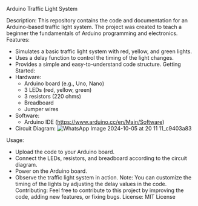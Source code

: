 Arduino Traffic Light System

Description:
This repository contains the code and documentation for an Arduino-based traffic light system. The project was created to teach a beginner the fundamentals of Arduino programming and electronics.
Features:
 * Simulates a basic traffic light system with red, yellow, and green lights.
 * Uses a delay function to control the timing of the light changes.
 * Provides a simple and easy-to-understand code structure.
Getting Started:
 * Hardware:
   * Arduino board (e.g., Uno, Nano)
   * 3 LEDs (red, yellow, green)
   * 3 resistors (220 ohms)
   * Breadboard
   * Jumper wires
 * Software:
   * Arduino IDE (https://www.arduino.cc/en/Main/Software)
 * Circuit Diagram:
![WhatsApp Image 2024-10-05 at 20 11 11_c9403a83](https://github.com/user-attachments/assets/1abee2a8-ad01-489d-a416-148f47760c4d)

Usage:
 * Upload the code to your Arduino board.
 * Connect the LEDs, resistors, and breadboard according to the circuit diagram.
 * Power on the Arduino board.
 * Observe the traffic light system in action.
Note:
You can customize the timing of the lights by adjusting the delay values in the code.
Contributing:
Feel free to contribute to this project by improving the code, adding new features, or fixing bugs.
License:
MIT License
